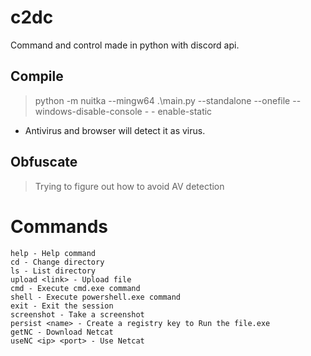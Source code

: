 # c2dc
Command and control made in python with discord api.

## Compile
> python -m nuitka --mingw64 .\main.py --standalone --onefile --windows-disable-console - - enable-static
- Antivirus and browser will detect it as virus.

## Obfuscate 
> Trying to figure out how to avoid AV detection

# Commands

    help - Help command
    cd - Change directory
    ls - List directory
    upload <link> - Upload file
    cmd - Execute cmd.exe command
    shell - Execute powershell.exe command
    exit - Exit the session
    screenshot - Take a screenshot
    persist <name> - Create a registry key to Run the file.exe
    getNC - Download Netcat
    useNC <ip> <port> - Use Netcat
